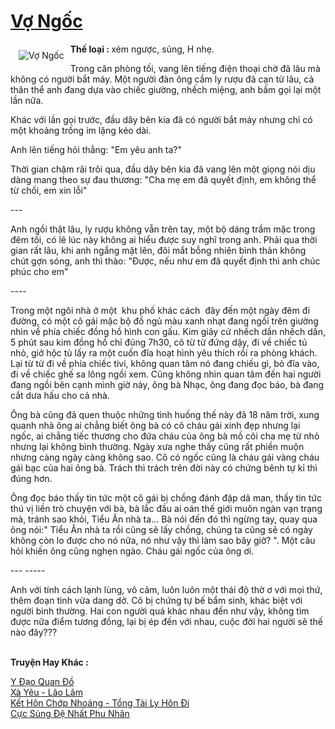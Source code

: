 <a href="https://utruyen.com/vo-ngoc/12273/" title="Vợ Ngốc"><h1>Vợ Ngốc</h1></a><div style="display:table"><img align="right" style="float: left; padding: 10px;" src="https://utruyen.com/images/story/200x260/vo-ngoc.jpg" alt="Vợ Ngốc"><b>Thế loại : </b>xém ngược, sủng, H nhẹ.<p></p>Trong căn phòng tối, vang lên tiếng điện thoại chờ đã lâu mà không có người bắt máy. Một người đàn ông cầm ly rượu đã cạn từ lâu, cả thân thể anh đang dựa vào chiếc giường, nhếch miệng, anh bấm gọi lại một lần nữa.<p></p>Khác với lần gọi trước, đầu dây bên kia đã có người bắt máy nhưng chỉ có một khoảng trống im lặng kéo dài.<p></p>Anh lên tiếng hỏi thẳng: "Em yêu anh ta?"<p></p>Thời gian chậm rãi trôi qua, đầu dây bên kia đã vang lên một giọng nói dịu dàng mang theo sự đau thương: "Cha mẹ em đã quyết định, em không thể từ chối, em xin lỗi"<p></p>---<p></p>Anh ngồi thật lâu, ly rượu không vẫn trên tay, một bộ dáng trầm mặc trong đêm tối, có lẽ lúc này không ai hiểu được suy nghĩ trong anh. Phải qua thời gian rất lâu, khi anh ngẩng mặt lên, đôi mắt bỗng nhiên bình thản không chút gợn sóng, anh thì thào: "Được, nếu như em đã quyết định thì anh chúc phúc cho em"<p></p>----<p></p>Trong một ngôi nhà ở một  khu phố khác cách  đây đến một ngày đêm đi đường, có một cô gái mặc bộ đồ ngủ màu xanh nhạt đang ngồi trên giường nhìn về phía chiếc đồng hồ hình con gấu. Kim giây cứ nhếch dần nhếch dần, 5 phút sau kim đồng hồ chỉ đúng 7h30, cô từ từ đứng dậy, đi về chiếc tủ nhỏ, giở hộc tủ lấy ra một cuốn đĩa hoạt hình yêu thích rồi ra phòng khách. Lại từ từ đi về phía chiếc tivi, không quan tâm nó đang chiếu gì, bỏ đĩa vào, đi về chiếc ghế sa lông ngồi xem. Cũng không nhìn quan tâm đến hai người đang ngồi bên cạnh mình giờ này, ông bà Nhạc, ông đang đọc báo, bà đang cắt dưa hấu cho cả nhà.<p></p>Ông bà cũng đã quen thuộc những tình huống thế này đã 18 năm trời, xung quanh nhà ông ai chẳng biết ông bà có cô cháu gái xinh đẹp nhưng lại ngốc, ai chẳng tiếc thương cho đứa cháu của ông bà mồ côi cha mẹ từ nhỏ nhưng lại không bình thường. Ngày xưa nghe thấy cũng rất phiền muộn nhưng càng ngày càng không sao. Cô có ngốc cũng là cháu gái vàng cháu gái bạc của hai ông bà. Trách thì trách trên đời này có chứng bênh tự kỉ thì đúng hơn. <p></p>Ông đọc báo thấy tin tức một cô gái bị chồng đánh đập dã man, thấy tin tức thú vị liền trò chuyện với bà, bà lắc đầu ai oán thế giới muôn ngàn vạn trạng mà, tránh sao khỏi, Tiểu Ân nhà ta... Bà nói đến đó thì ngừng tay, quay qua ông nói:" Tiểu Ân nhà ta rồi cũng sẽ lấy chồng, chúng ta cũng sẽ có ngày không còn lo được cho nó nữa, nó như vậy thì làm sao bây giờ? ". Một câu hỏi khiến ông cũng nghẹn ngào. Cháu gái ngốc của ông ơi.<p></p>--- -----<p></p>Anh với tính cách lạnh lùng, vô cảm, luôn luôn một thái độ thờ ơ với mọi thứ, thêm đoạn tình vừa dang dở. Cô bị chứng tự bế bẩm sinh, khác biệt với người bình thường. Hai con người quá khác nhau đến như vậy, không tìm được nữa điểm tương đồng, lại bị ép đến với nhau, cuộc đời hai người sẽ thế nào đây???</div><p><br><b>Truyện Hay Khác :</b></p><a href="https://utruyen.com/y-dao-quan-do/7173/" alt="Y Đạo Quan Đồ">Y Đạo Quan Đồ</a><br/><a href="https://dammyh.wordpress.com/2019/11/07/xa-yeu-lao-lam/" alt="Xà Yêu - Lão Lâm">Xà Yêu - Lão Lâm</a><br/><a href="https://github.com/quanluxury/truyenhot/tree/master/truyenhay/19247/" alt="Kết Hôn Chớp Nhoáng - Tổng Tài Ly Hôn Đi">Kết Hôn Chớp Nhoáng - Tổng Tài Ly Hôn Đi</a><br/><a href="https://github.com/quanluxury/truyenhot/tree/master/truyenhay/17408/" alt="Cực Sủng Đệ Nhất Phu Nhân">Cực Sủng Đệ Nhất Phu Nhân</a><br/>